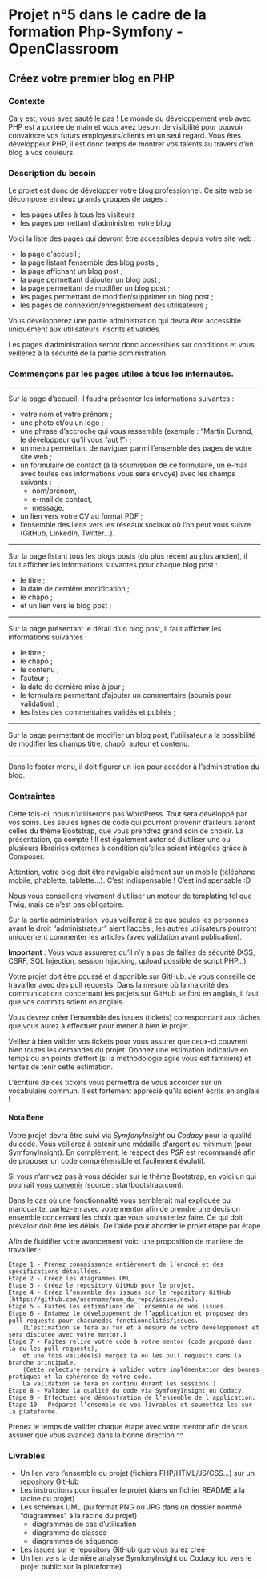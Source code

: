 # Projet n°5 dans le cadre de la formation Php-Symfony - OpenClassroom
## Créez votre premier blog en PHP

### Contexte

Ça y est, vous avez sauté le pas ! Le monde du développement web avec PHP est à portée de main 
et vous avez besoin de visibilité pour pouvoir convaincre vos futurs employeurs/clients en un seul regard. 
Vous êtes développeur PHP, il est donc temps de montrer vos talents au travers d’un blog à vos couleurs.

### Description du besoin

Le projet est donc de développer votre blog professionnel. Ce site web se décompose en deux grands groupes de pages :

* les pages utiles à tous les visiteurs
* les pages permettant d’administrer votre blog

Voici la liste des pages qui devront être accessibles depuis votre site web :

* la page d'accueil ;
* la page listant l’ensemble des blog posts ;
* la page affichant un blog post ;
* la page permettant d’ajouter un blog post ;
* la page permettant de modifier un blog post ;
* les pages permettant de modifier/supprimer un blog post ;
* les pages de connexion/enregistrement des utilisateurs ;

Vous développerez une partie administration qui devra être accessible uniquement aux utilisateurs inscrits et validés.

Les pages d’administration seront donc accessibles sur conditions
et vous veillerez à la sécurité de la partie administration.

### Commençons par les pages utiles à tous les internautes.

---

Sur la page d’accueil, il faudra présenter les informations suivantes :

* votre nom et votre prénom ;
* une photo et/ou un logo ;
* une phrase d’accroche qui vous ressemble (exemple : “Martin Durand, le développeur qu’il vous faut !”) ;
* un menu permettant de naviguer parmi l’ensemble des pages de votre site web ;
* un formulaire de contact (à la soumission de ce formulaire, un e-mail avec toutes ces informations vous sera envoyé)
  avec les champs suivants :
  *  nom/prénom,
  *  e-mail de contact,
  *  message,
* un lien vers votre CV au format PDF ;
* l’ensemble des liens vers les réseaux sociaux où l’on peut vous suivre (GitHub, LinkedIn, Twitter…).

---

Sur la page listant tous les blogs posts (du plus récent au plus ancien),
il faut afficher les informations suivantes pour chaque blog post :

* le titre ;
* la date de dernière modification ;
* le châpo ;
* et un lien vers le blog post ;

---

Sur la page présentant le détail d’un blog post, il faut afficher les informations suivantes :

* le titre ;
* le chapô ;
* le contenu ;
* l’auteur ;
* la date de dernière mise à jour ;
* le formulaire permettant d’ajouter un commentaire (soumis pour validation) ;
* les listes des commentaires validés et publiés ;

---

Sur la page permettant de modifier un blog post,
l’utilisateur a la possibilité de modifier les champs titre, chapô, auteur et contenu.

---

Dans le footer menu, il doit figurer un lien pour accéder à l’administration du blog.


### Contraintes

Cette fois-ci, nous n’utiliserons pas WordPress. Tout sera développé par vos soins.
Les seules lignes de code qui pourront provenir d’ailleurs seront celles du thème Bootstrap,
que vous prendrez grand soin de choisir. La présentation, ça compte !
Il est également autorisé d’utiliser une ou plusieurs librairies externes
à condition qu’elles soient intégrées grâce à Composer.

Attention, votre blog doit être navigable aisément sur un mobile (téléphone mobile, phablette, tablette…). 
C’est indispensable ! C’est indispensable :D

Nous vous conseillons vivement d’utiliser un moteur de templating tel que Twig, mais ce n’est pas obligatoire.

Sur la partie administration,
vous veillerez à ce que seules les personnes ayant le droit “administrateur” aient l’accès ;
les autres utilisateurs pourront uniquement commenter les articles (avec validation avant publication).

**Important** : Vous vous assurerez qu’il n’y a pas de failles de sécurité
(XSS, CSRF, SQL Injection, session hijacking, upload possible de script PHP…).

Votre projet doit être poussé et disponible sur GitHub. Je vous conseille de travailler avec des pull requests.
Dans la mesure où la majorité des communications concernant les projets sur GitHub se font en anglais,
il faut que vos commits soient en anglais.

Vous devrez créer l’ensemble des issues (tickets) correspondant aux tâches que vous aurez à effectuer
pour mener à bien le projet.

Veillez à bien valider vos tickets pour vous assurer que ceux-ci couvrent bien toutes les demandes du projet.
Donnez une estimation indicative en temps ou en points d’effort (si la méthodologie agile vous est familière)
et tentez de tenir cette estimation.

L’écriture de ces tickets vous permettra de vous accorder sur un vocabulaire commun.
Il est fortement apprécié qu’ils soient écrits en anglais !

#### Nota Bene

Votre projet devra être suivi via *SymfonyInsight* ou *Codacy* pour la qualité du code.
Vous veillerez à obtenir une médaille d'argent au minimum (pour SymfonyInsight).
En complément, le respect des *PSR* est recommandé afin de proposer un code compréhensible et facilement évolutif.

Si vous n’arrivez pas à vous décider sur le thème Bootstrap,
en voici un qui pourrait [vous convenir](http://bit.ly/2emOTxY) (source : startbootstrap.com).

Dans le cas où une fonctionnalité vous semblerait mal expliquée ou manquante,
parlez-en avec votre mentor afin de prendre une décision ensemble concernant les choix que vous souhaiteriez faire.
Ce qui doit prévaloir doit être les délais.
De l'aide pour aborder le projet étape par étape

Afin de fluidifier votre avancement voici une proposition de manière de travailler :

    Étape 1 - Prenez connaissance entièrement de l’énoncé et des spécifications détaillées.
    Étape 2 - Créez les diagrammes UML.
    Étape 3 - Créez le repository GitHub pour le projet.
    Étape 4 - Créez l’ensemble des issues sur le repository GitHub (https://github.com/username/nom_du_repo/issues/new).
    Étape 5 - Faites les estimations de l’ensemble de vos issues.
    Étape 6 - Entamez le développement de l’application et proposez des pull requests pour chacunedes fonctionnalités/issues.
        (L’estimation se fera au fur et à mesure de votre développement et sera discutée avec votre mentor.)
    Étape 7 - Faites relire votre code à votre mentor (code proposé dans la ou les pull requests),
        et une fois validée(s) mergez la ou les pull requests dans la branche principale. 
        (Cette relecture servira à valider votre implémentation des bonnes pratiques et la cohérence de votre code. 
        La validation se fera en continu durant les sessions.)
    Étape 8 - Validez la qualité du code via SymfonyInsight ou Codacy.
    Étape 9 - Effectuez une démonstration de l’ensemble de l’application.
    Étape 10 - Préparez l’ensemble de vos livrables et soumettez-les sur la plateforme.


Prenez le temps de valider chaque étape avec votre mentor afin de vous assurer que vous avancez dans la bonne direction ^^

### Livrables

* Un lien vers l’ensemble du projet (fichiers PHP/HTML/JS/CSS…) sur un repository GitHub
* Les instructions pour installer le projet (dans un fichier README à la racine du projet)
* Les schémas UML (au format PNG ou JPG dans un dossier nommé “diagrammes” à la racine du projet)
    * diagrammes de cas d’utilisation
    * diagramme de classes
    * diagrammes de séquence 
* Les issues sur le repository GitHub que vous aurez créé
* Un lien vers la dernière analyse SymfonyInsight ou Codacy (ou vers le projet public sur la plateforme)
